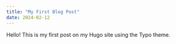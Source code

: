 ```yaml
---
title: "My First Blog Post"
date: 2024-02-12
---
```


Hello! This is my first post on my Hugo site using the Typo theme.